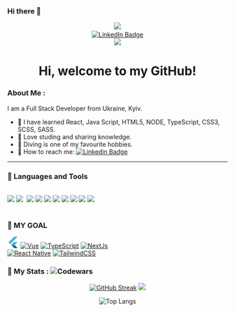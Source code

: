 ### Hi there 👋
<div id="header" align="center">
  <img src="https://media.giphy.com/media/fgLPuyyoxzl3166xGo/giphy-downsized-large.gif" width="100"/>
</div>
<!-- badges for social network -->
<div id="badges" align="center">
  <a href="https://www.linkedin.com/in/valerii-viun-32410380/">
    <img src="https://img.shields.io/badge/LinkedIn-blue?style=for-the-badge&logo=linkedin&logoColor=white" alt="LinkedIn Badge"/>
  </a>
</div>
<!-- views counter -->
<div align="center">
<a href="https://u8views.com/github/valerii-viun">
  <img src="https://u8views.com/api/v1/github/profiles/111734415/views/day-week-month-total-count.svg"></a>
</div>

<h1 align="center">
  Hi, welcome to my GitHub!

</h1>

<!-- hero -->
### About Me :
I am a Full Stack Developer from Ukraine,  Kyiv.
- :open_book: I have learned React, Java Script, HTML5, NODE, TypeScript, CSS3, SCSS, SASS.
- :open_book: Love studing and sharing knowledge.
- :open_book: Diving is one of my favourite hobbies.
- :email: How to reach me: [![Linkedin Badge](https://img.shields.io/badge/-Linkedin-blue?style=flat&logo=Linkedin&logoColor=white)](https://www.linkedin.com/in/valerii-viun-32410380/)

---
### 💼 Languages and Tools

<br />
<div>
<img src="https://img.shields.io/badge/-javascript-F7DF1E?&style=for-the-badge&logo=javascript&logoColor=black" />
<img src="https://img.shields.io/badge/-ReactJS-grey?&style=for-the-badge&logo=react&logoColor=61DAFB" />
<img scr="https://img.shields.io/badge/Next-black?style=for-the-badge&logo=next.js&logoColor=white" />
<img src="https://img.shields.io/badge/HTML5-E34F26?style=for-the-badge&logo=html5&logoColor=white" />
<img src="https://img.shields.io/badge/-css3-1572B6?&style=for-the-badge&logo=css3&logoColor=white" />
<!-- <img src="https://img.shields.io/badge/Tailwind-38B2AC?style=for-the-badge&logo=tailwind-css&logoColor=white" /> -->
<img src="https://img.shields.io/badge/-VSCode-007ACC?&style=for-the-badge&logo=visual-studio-code&logoColor=white" />
<img src="https://img.shields.io/badge/-Git-F05032?&style=for-the-badge&logo=git&logoColor=white" /> 
<img src="https://img.shields.io/badge/github-%23121011.svg?style=for-the-badge&logo=github&logoColor=white" />
<img src="https://img.shields.io/badge/Canva-%2300C4CC.svg?style=for-the-badge&logo=Canva&logoColor=white" />
<img src="https://img.shields.io/badge/figma-%23F24E1E.svg?style=for-the-badge&logo=figma&logoColor=white" />
<img src="https://img.shields.io/badge/nodejs-%49B137.svg?style=for-the-badge&logo=nodedotjs&logoColor=white" />
  
  </div>
  
<!--
<img src="https://img.shields.io/badge/Sass-CC6699?style=for-the-badge&logo=sass&logoColor=white" />
<img src="https://img.shields.io/badge/-Storybook-FF4785?style=for-the-badge&logo=storybook&logoColor=white" />
<img src="https://img.shields.io/badge/MUI-%230081CB.svg?style=for-the-badge&logo=mui&logoColor=white" />
-->
  <!--
</td>-->
<!-- <td valign="top" width="50%">
  
<img src="https://github-readme-stats.vercel.app/api/top-langs/?username=YuriDevAT&layout=compact&theme=radical" width="500" />
  
</td></tr></table> -->

<br />

### 💼  MY GOAL 
<div style="align: left; width: 50%;">

<a href="https://flutter.dev/" target="_blank" rel="noreferrer"><img src="https://github.com/devicons/devicon/blob/master/icons/flutter/flutter-original.svg" title="Flutter" alt="Flutter" width="26" height="26"/></a>
<a href="https://vuejs.org/" target="_blank" rel="noreferrer"><img src="https://raw.githubusercontent.com/danielcranney/readme-generator/main/public/icons/skills/vuejs-colored.svg" width="26" height="26" alt="Vue" /></a>
<a href="https://www.typescriptlang.org/" target="_blank" rel="noreferrer"><img src="https://raw.githubusercontent.com/danielcranney/readme-generator/main/public/icons/skills/typescript-colored.svg" width="26" height="26" alt="TypeScript" /></a>
<a href="https://nextjs.org/docs" target="_blank" rel="noreferrer"><img src="https://raw.githubusercontent.com/danielcranney/readme-generator/main/public/icons/skills/nextjs-colored.svg" width="26" height="26" alt="NextJs" /></a>
  <a href="https://reactnative.dev/" target="_blank" rel="noreferrer"><img src="https://ik.imagekit.io/irinavn2011/react-native-logo-768x890.png?updatedAt=1687875595721" title="React Native" alt="React Native" width="26" height="30"/></a>
  <a href="https://tailwindcss.com/" target="_blank" rel="noreferrer"><img src="https://raw.githubusercontent.com/danielcranney/readme-generator/main/public/icons/skills/tailwindcss-colored.svg" width="26" height="26" alt="TailwindCSS" /></a>


</div>


### 💼 My Stats : ![Codewars](https://www.codewars.com/users/Valerii69/badges/micro)

<div align="center" display="flex" flex-wrap="wrap"> 
<a href="https://git.io/streak-stats"><img src="https://streak-stats.demolab.com?user=Valerii69&theme=python-dark&border_radius=3&hide_total_contributions=true" alt="GitHub Streak" /></a>

<picture height="150em" width="150em">
  <source
    srcset="https://github-readme-stats.vercel.app/api?username=Valerii69&show_icons=true&theme=dark&theme=transparent&hide_border=true&title_color=5baac7&text_color=4d92a8"
    media="(prefers-color-scheme: dark)"
  />

  
  <img src="https://github-readme-stats.vercel.app/api?username=Valerii69&show_icons=true&theme=transparent&hide_border=true&title_color=5baac7&text_color=4d92a8" />

</picture>

![Top Langs](https://github-readme-stats.vercel.app/api/top-langs/?username=Valerii69&layout=compact&theme=transparent&hide_border=true)
<!--
**Valerii69/Valerii69** is a ✨ _special_ ✨ repository because its `README.md` (this file) appears on your GitHub profile.

Here are some ideas to get you started:

- 🔭 I’m currently working on ...
- 🌱 I’m currently learning ...
- 👯 I’m looking to collaborate on ...
- 🤔 I’m looking for help with ...
- 💬 Ask me about ...
- 📫 How to reach me: ...
- 😄 Pronouns: ...
- ⚡ Fun fact: ...
-->
